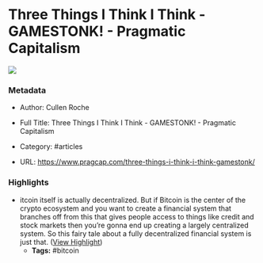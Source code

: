 # Three Things I Think I Think - GAMESTONK! - Pragmatic Capitalism

![](https://readwise-assets.s3.amazonaws.com/static/images/article1.be68295a7e40.png)

### Metadata

- Author: Cullen Roche
- Full Title: Three Things I Think I Think - GAMESTONK! - Pragmatic Capitalism
- Category: #articles


- URL: https://www.pragcap.com/three-things-i-think-i-think-gamestonk/

### Highlights

- itcoin itself is actually decentralized. But if Bitcoin is the center of the crypto ecosystem and you want to create a financial system that branches off from this that gives people access to things like credit and stock markets then you’re gonna end up creating a largely centralized system. So this fairy tale about a fully decentralized financial system is just that. ([View Highlight](https://instapaper.com/read/1382416384/15333556))
    - **Tags:** #bitcoin
